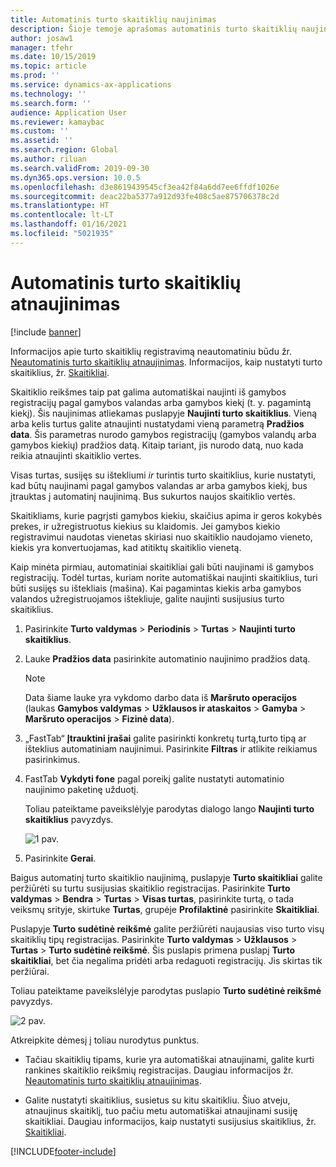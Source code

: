```yaml
---
title: Automatinis turto skaitiklių naujinimas
description: Šioje temoje aprašomas automatinis turto skaitiklių naujinimas turto valdyme.
author: josaw1
manager: tfehr
ms.date: 10/15/2019
ms.topic: article
ms.prod: ''
ms.service: dynamics-ax-applications
ms.technology: ''
ms.search.form: ''
audience: Application User
ms.reviewer: kamaybac
ms.custom: ''
ms.assetid: ''
ms.search.region: Global
ms.author: riluan
ms.search.validFrom: 2019-09-30
ms.dyn365.ops.version: 10.0.5
ms.openlocfilehash: d3e8619439545cf3ea42f84a6dd7ee6ffdf1026e
ms.sourcegitcommit: deac22ba5377a912d93fe408c5ae875706378c2d
ms.translationtype: HT
ms.contentlocale: lt-LT
ms.lasthandoff: 01/16/2021
ms.locfileid: "5021935"
---
```

# <a name="automatic-update-of-asset-counters"></a>Automatinis turto skaitiklių atnaujinimas

[!include [banner](../../includes/banner.md)]

Informacijos apie turto skaitiklių registravimą neautomatiniu būdu žr. [Neautomatinis turto skaitiklių atnaujinimas](../work-orders/manual-update-of-asset-counters.md). Informacijos, kaip nustatyti turto skaitiklius, žr. [Skaitikliai](../setup-for-objects/counters.md).

Skaitiklio reikšmes taip pat galima automatiškai naujinti iš gamybos registracijų pagal gamybos valandas arba gamybos kiekį (t. y. pagamintą kiekį). Šis naujinimas atliekamas puslapyje **Naujinti turto skaitiklius**. Vieną arba kelis turtus galite atnaujinti nustatydami vieną parametrą **Pradžios data**. Šis parametras nurodo gamybos registracijų (gamybos valandų arba gamybos kiekių) pradžios datą. Kitaip tariant, jis nurodo datą, nuo kada reikia atnaujinti skaitiklio vertes.

Visas turtas, susijęs su ištekliumi *ir* turintis turto skaitiklius, kurie nustatyti, kad būtų naujinami pagal gamybos valandas ar arba gamybos kiekį, bus įtrauktas į automatinį naujinimą. Bus sukurtos naujos skaitiklio vertės.

Skaitikliams, kurie pagrįsti gamybos kiekiu, skaičius apima ir geros kokybės prekes, ir užregistruotus kiekius su klaidomis. Jei gamybos kiekio registravimui naudotas vienetas skiriasi nuo skaitiklio naudojamo vieneto, kiekis yra konvertuojamas, kad atitiktų skaitiklio vienetą.

Kaip minėta pirmiau, automatiniai skaitikliai gali būti naujinami iš gamybos registracijų. Todėl turtas, kuriam norite automatiškai naujinti skaitiklius, turi būti susijęs su ištekliais (mašina). Kai pagamintas kiekis arba gamybos valandos užregistruojamos ištekliuje, galite naujinti susijusius turto skaitiklius.

1. Pasirinkite **Turto valdymas** > **Periodinis** > **Turtas** > **Naujinti turto skaitiklius**.

2. Lauke **Pradžios data** pasirinkite automatinio naujinimo pradžios datą.

    >[!NOTE]
    >Data šiame lauke yra vykdomo darbo data iš **Maršruto operacijos** (laukas **Gamybos valdymas** > **Užklausos ir ataskaitos** > **Gamyba** > **Maršruto operacijos** > **Fizinė data**).

3. „FastTab“ **Įtrauktini įrašai** galite pasirinkti konkretų turtą,turto tipą ar išteklius automatiniam naujinimui. Pasirinkite **Filtras** ir atlikite reikiamus pasirinkimus.

4. FastTab **Vykdyti fone** pagal poreikį galite nustatyti automatinio naujinimo paketinę užduotį.

    Toliau pateiktame paveikslėlyje parodytas dialogo lango **Naujinti turto skaitiklius** pavyzdys.

    ![1 pav.](media/12-work-orders.png)

5. Pasirinkite **Gerai**. 

Baigus automatinį turto skaitiklio naujinimą, puslapyje **Turto skaitikliai** galite peržiūrėti su turtu susijusias skaitiklio registracijas. Pasirinkite **Turto valdymas** > **Bendra** > **Turtas** > **Visas turtas**, pasirinkite turtą, o tada veiksmų srityje, skirtuke **Turtas**, grupėje **Profilaktinė** pasirinkite **Skaitikliai**.

Puslapyje **Turto sudėtinė reikšmė** galite peržiūrėti naujausias viso turto visų skaitiklių tipų registracijas. Pasirinkite **Turto valdymas** > **Užklausos** > **Turtas** > **Turto sudėtinė reikšmė**. Šis puslapis primena puslapį **Turto skaitikliai**, bet čia negalima pridėti arba redaguoti registracijų. Jis skirtas tik peržiūrai.

Toliau pateiktame paveikslėlyje parodytas puslapio **Turto sudėtinė reikšmė** pavyzdys.

![2 pav.](media/13-work-orders.png)

Atkreipkite dėmesį į toliau nurodytus punktus.

- Tačiau skaitiklių tipams, kurie yra automatiškai atnaujinami, galite kurti rankines skaitiklio reikšmių registracijas. Daugiau informacijos žr. [Neautomatinis turto skaitiklių atnaujinimas](../work-orders/manual-update-of-asset-counters.md).

- Galite nustatyti skaitiklius, susietus su kitu skaitikliu. Šiuo atveju, atnaujinus skaitiklį, tuo pačiu metu automatiškai atnaujinami susiję skaitikliai. Daugiau informacijos, kaip nustatyti susijusius skaitiklius, žr. [Skaitikliai](../setup-for-objects/counters.md).



[!INCLUDE[footer-include](../../../includes/footer-banner.md)]